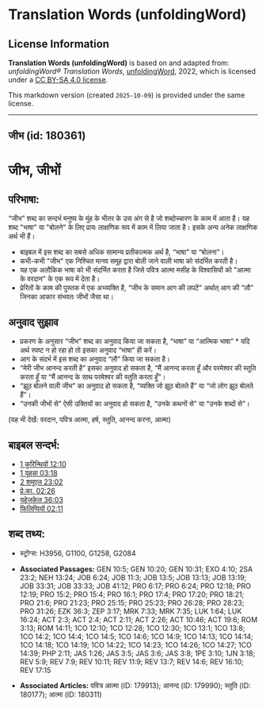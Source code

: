# Translation Words (unfoldingWord)

## License Information

**Translation Words (unfoldingWord)** is based on and adapted from: _unfoldingWord® Translation Words_, [unfoldingWord](https://unfoldingword.org/utw), 2022, which is licensed under a [CC BY-SA 4.0 license](https://creativecommons.org/licenses/by-sa/4.0/legalcode.en).

This markdown version (created `2025-10-09`) is provided under the same license.



--------------------------------

## जीभ (id: 180361)

जीभ, जीभों
==========

परिभाषा:
--------

“जीभ” शब्द का सन्दर्भ मनुष्य के मुंह के भीतर के उस अंग से है जो शब्दोच्चारण के काम में आता है। यह शब्द "भाषा" या "बोलने" के लिए प्रायः लाक्षणिक रूप में काम में लिया जाता है। इसके अन्य अनेक लाक्षणिक अर्थ भी हैं।

* बाइबल में इस शब्द का सबसे अधिक सामान्य प्रतीकात्मक अर्थ है, “भाषा” या “बोलना”।
* कभी\-कभी "जीभ" एक निश्चित मानव समूह द्वारा बोली जाने वाली भाषा को संदर्भित करती है।
* यह एक अलौकिक भाषा को भी संदर्भित करता है जिसे पवित्र आत्मा मसीह के विश्वासियों को "आत्मा के वरदान" के एक रूप में देता है।
* प्रेरितों के काम की पुस्तक में एक अभ्व्यक्ति है, “जीभ के समान आग की लपटें” अर्थात् आग की “लौ” जिनका आकार संभवतः जीभों जैसा था।

अनुवाद सुझाव
------------

* प्रकरण के अनुसार “जीभ” शब्द का अनुवाद किया जा सकता है, “भाषा” या “आत्मिक भाषा” \* यदि अर्थ स्पष्ट न हो रहा हो तो इसका अनुवाद “भाषा” ही करें।
* आग के संदर्भ में इस शब्द का अनुवाद “लौ” किया जा सकता है।
* “मेरी जीभ आनन्द करती है” इसका अनुवाद हो सकता है, “मैं आनन्द करता हूँ और परमेश्वर की स्तुति करता हूँ या “मैं आनन्द के साथ परमेश्वर की स्तुति करता हूँ”।
* “झूठ बोलने वाली जीभ” का अनुवाद हो सकता है, “व्यक्ति जो झूठ बोलते हैं” या “जो लोग झूठ बोलते हैं”।
* “उनकी जीभों से” ऐसी उक्तियों का अनुवाद हो सकता है, “उनके कथनों से” या “उनके शब्दों से”।

(यह भी देखें: वरदान, पवित्र आत्मा, हर्ष, स्तुति, आनन्द करना, आत्मा)

बाइबल सन्दर्भ:
--------------

* [1 कुरिन्थियों 12:10](https://ref.ly/1Cor0:0)
* [1 यूहन्ना 03:18](https://ref.ly/1John0:0)
* [2 शमूएल 23:02](https://ref.ly/2Sam0:0)
* [प्रे.का. 02:26](https://ref.ly/Acts2:26)
* [यहेजकेल 36:03](https://ref.ly/Ezek36:3)
* [फिलिप्पियों 02:11](https://ref.ly/Phil2:11)

शब्द तथ्य:
----------

* स्ट्रोंग्स: H3956, G1100, G1258, G2084

* **Associated Passages:** GEN 10:5; GEN 10:20; GEN 10:31; EXO 4:10; 2SA 23:2; NEH 13:24; JOB 6:24; JOB 11:3; JOB 13:5; JOB 13:13; JOB 13:19; JOB 33:31; JOB 33:33; JOB 41:12; PRO 6:17; PRO 6:24; PRO 12:18; PRO 12:19; PRO 15:2; PRO 15:4; PRO 16:1; PRO 17:4; PRO 17:20; PRO 18:21; PRO 21:6; PRO 21:23; PRO 25:15; PRO 25:23; PRO 26:28; PRO 28:23; PRO 31:26; EZK 36:3; ZEP 3:17; MRK 7:33; MRK 7:35; LUK 1:64; LUK 16:24; ACT 2:3; ACT 2:4; ACT 2:11; ACT 2:26; ACT 10:46; ACT 19:6; ROM 3:13; ROM 14:11; 1CO 12:10; 1CO 12:28; 1CO 12:30; 1CO 13:1; 1CO 13:8; 1CO 14:2; 1CO 14:4; 1CO 14:5; 1CO 14:6; 1CO 14:9; 1CO 14:13; 1CO 14:14; 1CO 14:18; 1CO 14:19; 1CO 14:22; 1CO 14:23; 1CO 14:26; 1CO 14:27; 1CO 14:39; PHP 2:11; JAS 1:26; JAS 3:5; JAS 3:6; JAS 3:8; 1PE 3:10; 1JN 3:18; REV 5:9; REV 7:9; REV 10:11; REV 11:9; REV 13:7; REV 14:6; REV 16:10; REV 17:15
* **Associated Articles:** पवित्र आत्मा (ID: 179913); आनन्द (ID: 179990); स्तुति (ID: 180177); आत्मा (ID: 180311)

